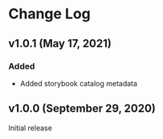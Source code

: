 # Change Log

## v1.0.1 (May 17, 2021)

### Added

- Added storybook catalog metadata

## v1.0.0 (September 29, 2020)

Initial release
